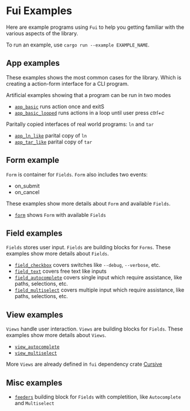 # Fui Examples

Here are example programs using `Fui` to help you getting familiar with the
various aspects of the library.

To run an example, use `cargo run --example EXAMPLE_NAME`.

## App examples

These examples shows the most common cases for the library.
Which is creating a action-form interface for a CLI program.

Artificial examples showing that a program can be run in two modes 

* [`app_basic`](app_basic.rs) runs action once and exitS
* [`app_basic_looped`](app_basic_looped.rs) runs actions in a loop until user press *ctrl+c*

Paritally copied interfaces of real world programs: `ln` and `tar`

* [`app_ln_like`](app_ln_like.rs) parital copy of `ln`
* [`app_tar_like`](app_tar_like.rs) parital copy of `tar`


## Form example

`Form` is container for `Fields`. `Form` also includes two events:

* on_submit
* on_cancel

These examples show more details about `Form` and available `Fields`.

* [`form`](form.rs) shows `Form` with available `Fields`

## Field examples

`Fields` stores user input. `Fields` are building blocks for `Forms`.
These examples show more details about `Fields`.

* [`field_checkbox`](field_checkbox.rs) covers switches like `--debug`,  `--verbose`, etc.
* [`field_text`](field_text.rs) covers free text like inputs
* [`field_autocomplete`](field_autocomplete.rs) covers single input which require assistance, like paths, selections, etc.
* [`field_multiselect`](field_multiselect.rs) covers multiple input which require assistance, like paths, selections, etc.


## View examples

`Views` handle user interaction. `Views` are building blocks for `Fields`.
These examples show more details about `Views`.

* [`view_autocomplete`](view_autocomplete.rs) 
* [`view_multiselect`](view_multiselect.rs)

More `Views` are already defined in `fui` dependency crate [Cursive](http://docs.rs/cursive)



## Misc examples

* [`feeders`](feeders.rs) building block for `Fields` with completition, like `Autocomplete` and `Multiselect`

